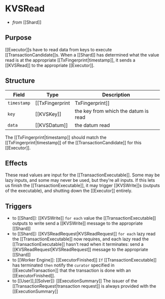 # KVSRead

<!-- --8<-- [start:blurb] -->
- _from_ [[Shard]]

## Purpose

[[Executor]]s have to read data from keys to execute
 [[TransactionCandidate]]s.
When a [[Shard]] has determined what the value read is at the
 appropriate [[TxFingerprint|timestamp]],
 it sends a [[KVSRead]] to the appropriate [[Executor]].

<!-- --8<-- [end:blurb] -->
<!-- --8<-- [start:details] -->

## Structure

| Field       | Type              | Description                               |
|-------------|-------------------|-------------------------------------------|
| `timestamp` | [[TxFingerprint|TxFingerprint]] | the timestamp at which the datum was read |
| `key`       | [[KVSKey]]          | the key from which the datum is read      |
| `data`      | [[KVSDatum]]        | the datum read                            |

The [[TxFingerprint|timestamp]] should match the
 [[TxFingerprint|timestamp]] of the [[TransactionCandidate]] for this
 [[Executor]].

## Effects

These read values are input for the [[TransactionExecutable]].
Some may be lazy inputs, and some may never be used, but they're all
 inputs.
If this lets us finish the [[TransactionExecutable]], it may trigger
 [[KVSWrite]]s (outputs of the executable), and shutting down the
 [[Executor]] entirely.

## Triggers

- to [[Shard]]: [[KVSWrite]]
  `for each` value the [[TransactionExecutable]] outputs to write
  send a [[KVSWrite]] message to the appropriate [[Shard]]
- to [[Shard]]: [[KVSReadRequest|KVSReadRequest]]
  `for each` lazy read the [[TransactionExecutable]] now requires, and
   each lazy read the [[TransactionExecutable]] hasn't read when it
   terminates:
  send a [[KVSReadRequest|KVSReadRequest]] message to the appropriate [[Shard]]
- to [[Worker Engine]]: [[ExecutorFinished]]
  `If` [[TransactionExecutable]] has terminated
  `then` notify the `curator` specified in [[ExecuteTransaction]]
  <!-- Not used in V1
  or [[ExecuteReadTransaction]]
  -->
  that the transaction is done with an [[ExecutorFinished]].
- to [[User]],[[Solver]]: [[ExecutionSummary]]
  The issuer of the [[TransactionRequest|transaction request]]
  is always provided with the [[ExecutionSummary]]

<!-- --8<-- [end:details] -->
